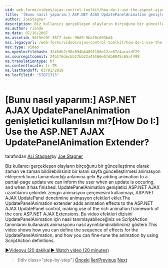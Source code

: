 ```yaml
---
uid: web-forms/videos/ajax-control-toolkit/how-do-i-use-the-aspnet-ajax-updatepanelanimation-extender
title: '[Bunu nasıl yaparım:] ASP.NET AJAX UpdatePanelAnimation genişletici kullanılsın mı? | Microsoft Docs'
author: JoeStagner
description: Biz kullanıcı gerçekleşen olayların birçoğunu bir güncelleştirme olarak zaman ve zaman bildirebilirsiniz bir kısmi sayfa güncelleştirmesi animasyon ekleyerek bunu tamamlandığı anlamına gelir. UpdatePanelAnimation genişletici bir...
ms.author: riande
ms.date: 07/16/2007
ms.assetid: 56f5ec0f-38f7-4ebc-90d9-9baf0c693bd4
msc.legacyurl: /web-forms/videos/ajax-control-toolkit/how-do-i-use-the-aspnet-ajax-updatepanelanimation-extender
msc.type: video
ms.openlocfilehash: 3245db2c98e894b4489f186e12ce87c4acacdf29
ms.sourcegitcommit: 24b1f6decbb17bb22a45166e5fdb0845c65af498
ms.translationtype: MT
ms.contentlocale: tr-TR
ms.lasthandoff: 03/01/2019
ms.locfileid: "57071313"
---
```

<a name="how-do-i-use-the-aspnet-ajax-updatepanelanimation-extender"></a><span data-ttu-id="f2505-105">[Bunu nasıl yaparım:] ASP.NET AJAX UpdatePanelAnimation genişletici kullanılsın mı?</span><span class="sxs-lookup"><span data-stu-id="f2505-105">[How Do I:] Use the ASP.NET AJAX UpdatePanelAnimation Extender?</span></span>
====================
<span data-ttu-id="f2505-106">tarafından [ALi Stagner](https://github.com/JoeStagner)</span><span class="sxs-lookup"><span data-stu-id="f2505-106">by [Joe Stagner](https://github.com/JoeStagner)</span></span>

<span data-ttu-id="f2505-107">Biz kullanıcı gerçekleşen olayların birçoğunu bir güncelleştirme olarak zaman ve zaman bildirebilirsiniz bir kısmi sayfa güncelleştirmesi animasyon ekleyerek bunu tamamlandığı anlamına gelir.</span><span class="sxs-lookup"><span data-stu-id="f2505-107">By adding animation to a partial-page update we can inform the user when an update is occuring, and when it has finished.</span></span> <span data-ttu-id="f2505-108">UpdatePanelAnimation genişletici ASP.NET AJAX uzantılarını çekirdek zengin animasyon çerçevesini kullanmayı, ASP.NET AJAX UpdatePanel denetimine animasyon efektleri ekler.</span><span class="sxs-lookup"><span data-stu-id="f2505-108">The UpdatePanelAnimation extender adds animation effects to the ASP.NET AJAX UpdatePanel control, making use of the rich animation framework of the core ASP.NET AJAX Extensions.</span></span> <span data-ttu-id="f2505-109">Bu video efektleri dizisini UpdatePanelAnimation için nasıl tanımlayabileceğiniz ve ScriptAction tanımlarını kullanarak animasyonu nasıl ayrıntılandırabilirsiniz gösterir.</span><span class="sxs-lookup"><span data-stu-id="f2505-109">This video shows how you can define the sequence of effects for the UpdatePanelAnimation, and how you can fine-tune the animation by using ScriptAction definitions.</span></span>

[<span data-ttu-id="f2505-110">&#9654;Videoyu (20 dakika)</span><span class="sxs-lookup"><span data-stu-id="f2505-110">&#9654; Watch video (20 minutes)</span></span>](https://channel9.msdn.com/Blogs/ASP-NET-Site-Videos/how-do-i-use-the-aspnet-ajax-updatepanelanimation-extender)

> [!div class="step-by-step"]
> <span data-ttu-id="f2505-111">[Önceki](how-do-i-use-the-aspnet-ajax-slideshow-extender.md)
> [İleri](how-do-i-the-ajax-toolkit-reorder-control.md)</span><span class="sxs-lookup"><span data-stu-id="f2505-111">[Previous](how-do-i-use-the-aspnet-ajax-slideshow-extender.md)
[Next](how-do-i-the-ajax-toolkit-reorder-control.md)</span></span>
